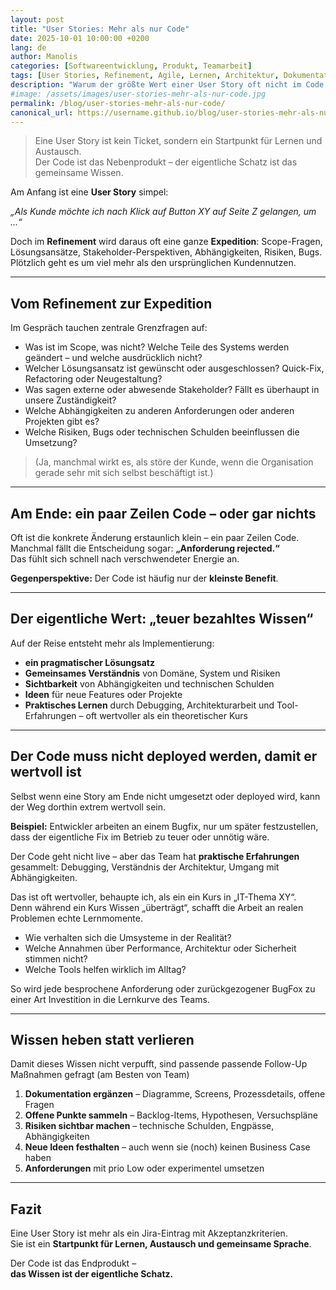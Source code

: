 ```yaml
---
layout: post
title: "User Stories: Mehr als nur Code"
date: 2025-10-01 10:00:00 +0200
lang: de
author: Manolis
categories: [Softwareentwicklung, Produkt, Teamarbeit]
tags: [User Stories, Refinement, Agile, Lernen, Architektur, Dokumentation]
description: "Warum der größte Wert einer User Story oft nicht im Code liegt, sondern im gemeinsam erarbeiteten Wissen – und wie Teams dieses Wissen systematisch heben."
#image: /assets/images/user-stories-mehr-als-nur-code.jpg
permalink: /blog/user-stories-mehr-als-nur-code/
canonical_url: https://username.github.io/blog/user-stories-mehr-als-nur-code/
---
```


> Eine User Story ist kein Ticket, sondern ein Startpunkt für Lernen und Austausch.  
> Der Code ist das Nebenprodukt – der eigentliche Schatz ist das gemeinsame Wissen.

Am Anfang ist eine **User Story** simpel:

*„Als Kunde möchte ich nach Klick auf Button XY auf Seite Z gelangen, um ...“*

Doch im **Refinement** wird daraus oft eine ganze **Expedition**: Scope-Fragen, Lösungsansätze, Stakeholder-Perspektiven, Abhängigkeiten, Risiken, Bugs. Plötzlich geht es um viel mehr als den ursprünglichen Kundennutzen.

---

## Vom Refinement zur Expedition

Im Gespräch tauchen zentrale Grenzfragen auf:

- Was ist im Scope, was nicht? Welche Teile des Systems werden geändert – und welche ausdrücklich nicht?
- Welcher Lösungsansatz ist gewünscht oder ausgeschlossen? Quick-Fix, Refactoring oder Neugestaltung?
- Was sagen externe oder abwesende Stakeholder? Fällt es überhaupt in unsere Zuständigkeit?
- Welche Abhängigkeiten zu anderen Anforderungen oder anderen Projekten gibt es?
- Welche Risiken, Bugs oder technischen Schulden beeinflussen die Umsetzung?

> (Ja, manchmal wirkt es, als störe der Kunde, wenn die Organisation gerade sehr mit sich selbst beschäftigt ist.)

---

## Am Ende: ein paar Zeilen Code – oder gar nichts

Oft ist die konkrete Änderung erstaunlich klein – ein paar Zeilen Code.  
Manchmal fällt die Entscheidung sogar: **„Anforderung rejected.“**  
Das fühlt sich schnell nach verschwendeter Energie an.

**Gegenperspektive:** Der Code ist häufig nur der **kleinste Benefit**.

---

## Der eigentliche Wert: „teuer bezahltes Wissen“

Auf der Reise entsteht mehr als Implementierung:
- **ein pragmatischer Lösungsatz**
- **Gemeinsames Verständnis** von Domäne, System und Risiken
- **Sichtbarkeit** von Abhängigkeiten und technischen Schulden
- **Ideen** für neue Features oder Projekte
- **Praktisches Lernen** durch Debugging, Architekturarbeit und Tool-Erfahrungen – oft wertvoller als ein theoretischer Kurs

---

## Der Code muss nicht deployed werden, damit er wertvoll ist

Selbst wenn eine Story am Ende nicht umgesetzt oder deployed wird, kann der Weg dorthin extrem wertvoll sein.

**Beispiel:** Entwickler arbeiten an einem Bugfix, nur um später festzustellen, dass der eigentliche Fix im Betrieb zu teuer oder unnötig wäre.

Der Code geht nicht live – aber das Team hat **praktische Erfahrungen** gesammelt: Debugging, Verständnis der Architektur, Umgang mit Abhängigkeiten.

Das ist oft wertvoller, behaupte ich, als ein ein Kurs in „IT-Thema XY“.  
Denn während ein Kurs Wissen „überträgt“, schafft die Arbeit an realen Problemen echte Lernmomente.

- Wie verhalten sich die Umsysteme in der Realität?
- Welche Annahmen über Performance, Architektur oder Sicherheit stimmen nicht?
- Welche Tools helfen wirklich im Alltag?

So wird jede besprochene Anforderung oder zurückgezogener BugFox zu einer Art Investition in die Lernkurve des Teams.

---

## Wissen heben statt verlieren

Damit dieses Wissen nicht verpufft, sind passende passende Follow-Up Maßnahmen gefragt (am Besten von Team)

1. **Dokumentation ergänzen** – Diagramme, Screens, Prozessdetails, offene Fragen
2. **Offene Punkte sammeln** – Backlog-Items, Hypothesen, Versuchspläne
3. **Risiken sichtbar machen** – technische Schulden, Engpässe, Abhängigkeiten
4. **Neue Ideen festhalten** – auch wenn sie (noch) keinen Business Case haben
5. **Anforderungen** mit prio Low oder experimentel umsetzen

---

## Fazit

Eine User Story ist mehr als ein Jira-Eintrag mit Akzeptanzkriterien.  
Sie ist ein **Startpunkt für Lernen, Austausch und gemeinsame Sprache**.  

Der Code ist das Endprodukt –  
**das Wissen ist der eigentliche Schatz.**

